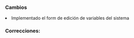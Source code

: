<h3>Cambios</h3>
<li>Implementado el form de edición de variables del sistema</li>

<h3>Correcciones:</h3>
